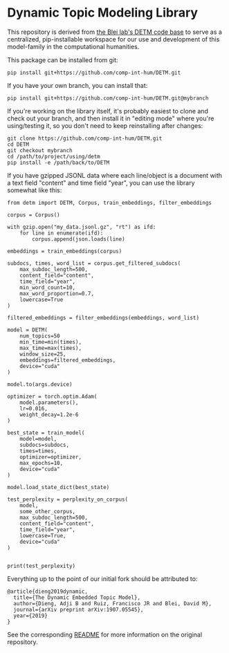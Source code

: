 # Dynamic Topic Modeling Library

This repository is derived from [the Blei lab's DETM code base](https://github.com/adjidieng/DETM) to serve as a centralized, pip-installable workspace for our use and development of this model-family in the computational humanities.  

This package can be installed from git:

```
pip install git+https://github.com/comp-int-hum/DETM.git
```

If you have your own branch, you can install that:

```
pip install git+https://github.com/comp-int-hum/DETM.git@mybranch
```

If you're working on the library itself, it's probably easiest to clone and check out your branch, and then install it in "editing mode" where you're using/testing it, so you don't need to keep reinstalling after changes:

```
git clone https://github.com/comp-int-hum/DETM.git
cd DETM
git checkout mybranch
cd /path/to/project/using/detm
pip install -e /path/back/to/DETM
```

If you have gzipped JSONL data where each line/object is a document with a text field "content" and time field "year", you can use the library somewhat like this:

```
from detm import DETM, Corpus, train_embeddings, filter_embeddings

corpus = Corpus()

with gzip.open("my_data.jsonl.gz", "rt") as ifd:
    for line in enumerate(ifd):
        corpus.append(json.loads(line)

embeddings = train_embeddings(corpus)

subdocs, times, word_list = corpus.get_filtered_subdocs(
    max_subdoc_length=500,
    content_field="content",
    time_field="year",
    min_word_count=10,
    max_word_proportion=0.7,
    lowercase=True
)

filtered_embeddings = filter_embeddings(embeddings, word_list)

model = DETM(
    num_topics=50
    min_time=min(times),
    max_time=max(times),
    window_size=25,
    embeddings=filtered_embeddings,
    device="cuda"
)

model.to(args.device)

optimizer = torch.optim.Adam(
    model.parameters(),
    lr=0.016,
    weight_decay=1.2e-6
)

best_state = train_model(
    model=model,
    subdocs=subdocs,
    times=times,
    optimizer=optimizer,
    max_epochs=10,
    device="cuda"
)

model.load_state_dict(best_state)

test_perplexity = perplexity_on_corpus(
    model,
    some_other_corpus,
    max_subdoc_length=500,
    content_field="content",
    time_field="year",
    lowercase=True,
    device="cuda"
)


print(test_perplexity)
```

Everything up to the point of our initial fork should be attributed to:

```
@article{dieng2019dynamic,
  title={The Dynamic Embedded Topic Model},
  author={Dieng, Adji B and Ruiz, Francisco JR and Blei, David M},
  journal={arXiv preprint arXiv:1907.05545},
  year={2019}
}
```

See the corresponding [README](README.original.md) for more information on the original repository.
